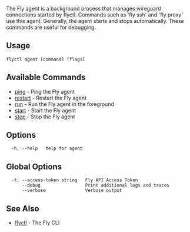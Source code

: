 The Fly agent is a background process that manages wireguard connections started by flyctl.
Commands such as 'fly ssh' and 'fly proxy' use this agent.
Generally, the agent starts and stops automatically. These commands are useful for debugging.


## Usage
~~~
flyctl agent [command] [flags]
~~~

## Available Commands
* [ping](/docs/flyctl/agent-ping/)	 - Ping the Fly agent
* [restart](/docs/flyctl/agent-restart/)	 - Restart the Fly agent
* [run](/docs/flyctl/agent-run/)	 - Run the Fly agent in the foreground
* [start](/docs/flyctl/agent-start/)	 - Start the Fly agent
* [stop](/docs/flyctl/agent-stop/)	 - Stop the Fly agent

## Options

~~~
  -h, --help   help for agent
~~~

## Global Options

~~~
  -t, --access-token string   Fly API Access Token
      --debug                 Print additional logs and traces
      --verbose               Verbose output
~~~

## See Also

* [flyctl](/docs/flyctl/help/)	 - The Fly CLI

